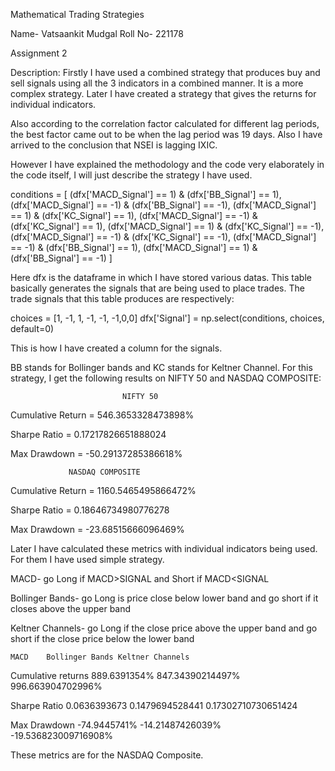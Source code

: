 Mathematical Trading Strategies

Name- Vatsaankit Mudgal
Roll No- 221178


Assignment 2

Description: Firstly I have used a combined strategy that produces buy and sell signals using all the 3 indicators in a combined manner. It is a more complex strategy. Later I have created a strategy that gives the returns for individual indicators.

Also according to the correlation factor calculated for different lag periods, the best factor came out to be when the lag period was 19 days. Also I have arrived to the conclusion that NSEI is lagging IXIC.

However I have explained the methodology and the code very elaborately in the code itself, I will just describe the strategy I have used.

 conditions = [
    (dfx['MACD_Signal'] == 1) & (dfx['BB_Signal'] == 1),
    (dfx['MACD_Signal'] == -1) & (dfx['BB_Signal'] == -1),
    (dfx['MACD_Signal'] == 1) & (dfx['KC_Signal'] == 1),
    (dfx['MACD_Signal'] == -1) & (dfx['KC_Signal'] == 1),
    (dfx['MACD_Signal'] == 1) & (dfx['KC_Signal'] == -1),
    (dfx['MACD_Signal'] == -1) & (dfx['KC_Signal'] == -1),
    (dfx['MACD_Signal'] == -1) & (dfx['BB_Signal'] == 1),
    (dfx['MACD_Signal'] == 1) & (dfx['BB_Signal'] == -1)
    ]

Here dfx is the dataframe in which I have stored various datas. This table basically generates the signals that are being used to place trades. The trade signals that this table produces are respectively:

choices = [1, -1, 1, -1, -1, -1,0,0]
dfx['Signal'] = np.select(conditions, choices, default=0)

This is how I have created a column for the signals.

BB stands for Bollinger bands and KC stands for Keltner Channel.
For this strategy, I get the following results on NIFTY 50 and NASDAQ COMPOSITE:

                             NIFTY 50

Cumulative Return = 546.3653328473898%

Sharpe Ratio =   0.17217826651888024

Max Drawdown = -50.29137285386618%

                         
                 NASDAQ COMPOSITE

Cumulative Return = 1160.5465495866472% 

Sharpe Ratio = 0.18646734980776278

Max Drawdown = -23.68515666096469%


Later I have calculated these metrics with individual indicators being used. For them I have used simple strategy.

MACD- go Long if MACD>SIGNAL and Short if MACD<SIGNAL 

Bollinger Bands- go Long is price close below lower band and go short if it closes above the upper band

Keltner Channels- go Long if the close price above the upper band and go short if the close price below the lower band



	MACD	Bollinger Bands	Keltner Channels
Cumulative returns	889.6391354%
	847.34390214497%
	996.663904702996%

Sharpe Ratio	0.0636393673
	0.1479694528441	0.17302710730651424

Max Drawdown	-74.9445741%
	-14.21487426039%	-19.536823009716908%


These metrics are for the NASDAQ Composite.
